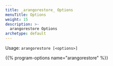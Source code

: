```yaml
---
title: _arangorestore_ Options
menuTitle: Options
weight: 15
description: >-
  arangorestore Options
archetype: default
---
```

Usage: `arangorestore [<options>]`

{{% program-options name="arangorestore" %}}

